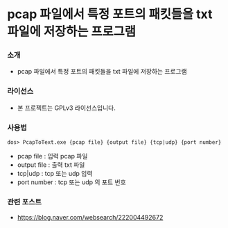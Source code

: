 ﻿# pcap 파일에서 특정 포트의 패킷들을 txt 파일에 저장하는 프로그램

### 소개

* pcap 파일에서 특정 포트의 패킷들을 txt 파일에 저장하는 프로그램 

### 라이선스

* 본 프로젝트는 GPLv3 라이선스입니다. 

### 사용법

```
dos> PcapToText.exe {pcap file} {output file} {tcp|udp} {port number}
```

* pcap file : 입력 pcap 파일
* output file : 출력 txt 파일
* tcp|udp : tcp 또는 udp 입력
* port number : tcp 또는 udp 의 포트 번호

### 관련 포스트

* https://blog.naver.com/websearch/222004492672

